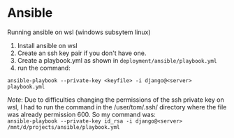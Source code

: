 # Ansible

Running ansible on wsl (windows subsytem linux)

1. Install ansible on wsl
2. Create an ssh key pair if you don't have one.
3. Create a playbook.yml as shown in `deployment/ansible/playbook.yml`
4. run the command:

`ansible-playbook --private-key <keyfile> -i django@<server> playbook.yml`

_Note_: Due to difficulties changing the permissions of the ssh private key on wsl, I
had to run the command in the /user/tom/.ssh/ directory where the file was already 
permission 600. So my command was:  
`ansible-playbook --private-key id_rsa -i django@<server> /mnt/d/projects/ansible/playbook.yml`
